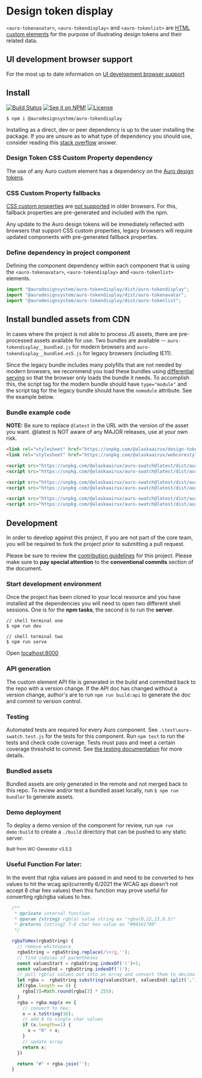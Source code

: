 # Design token display

`<auro-tokenavatar>`, `<auro-tokendisplay>` and `<auro-tokenlist>` are [HTML custom elements](https://developer.mozilla.org/en-US/docs/Web/Web_Components/Using_custom_elements) for the purpose of illustrating design tokens and their related data.

## UI development browser support

For the most up to date information on [UI development browser support](https://auro.alaskaair.com/support/browsersSupport)

## Install

[![Build Status](https://img.shields.io/github/workflow/status/AlaskaAirlines/auro-tokendisplay/Test%20and%20publish?branch=master&style=for-the-badge)](https://github.com/AlaskaAirlines/auro-tokendisplay/actions?query=workflow%3A%22test+and+publish%22)
[![See it on NPM!](https://img.shields.io/npm/v/@aurodesignsystem/auro-tokendisplay?style=for-the-badge&color=orange)](https://www.npmjs.com/package/@aurodesignsystem/auro-tokendisplay)
[![License](https://img.shields.io/npm/l/@aurodesignsystem/auro-tokendisplay?color=blue&style=for-the-badge)](https://www.apache.org/licenses/LICENSE-2.0)

```shell
$ npm i @aurodesignsystem/auro-tokendisplay
```

Installing as a direct, dev or peer dependency is up to the user installing the package. If you are unsure as to what type of dependency you should use, consider reading this [stack overflow](https://stackoverflow.com/questions/18875674/whats-the-difference-between-dependencies-devdependencies-and-peerdependencies) answer.

### Design Token CSS Custom Property dependency

The use of any Auro custom element has a dependency on the [Auro design tokens](https://auro.alaskaair.com/getting-started/developers/design-tokens).

### CSS Custom Property fallbacks

[CSS custom properties](https://developer.mozilla.org/en-US/docs/Web/CSS/Using_CSS_custom_properties) are [not supported](https://auro.alaskaair.com/support/custom-properties) in older browsers. For this, fallback properties are pre-generated and included with the npm.

Any update to the Auro design tokens will be immediately reflected with browsers that support CSS custom properties, legacy browsers will require updated components with pre-generated fallback properties.

### Define dependency in project component

Defining the component dependency within each component that is using the `<auro-tokenavatar>`, `<auro-tokendisplay>` and `<auro-tokenlist>` elements.

```javascript
import "@aurodesignsystem/auro-tokendisplay/dist/auro-tokendisplay";
import "@aurodesignsystem/auro-tokendisplay/dist/auro-tokenavatar";
import "@aurodesignsystem/auro-tokendisplay/dist/auro-tokenlist";
```

## Install bundled assets from CDN

In cases where the project is not able to process JS assets, there are pre-processed assets available for use. Two bundles are available -- `auro-tokendisplay__bundled.js` for modern browsers and `auro-tokendisplay__bundled.es5.js` for legacy browsers (including IE11).

Since the legacy bundle includes many polyfills that are not needed by modern browsers, we recommend you load these bundles using [differential serving](https://philipwalton.com/articles/deploying-es2015-code-in-production-today/) so that the browser only loads the bundle it needs. To accomplish this, the script tag for the modern bundle should have `type="module"` and the script tag for the legacy bundle should have the `nomodule` attribute. See the example below.

### Bundle example code

**NOTE:** Be sure to replace `@latest` in the URL with the version of the asset you want. @latest is NOT aware of any MAJOR releases, use at your own risk.

```html
<link rel="stylesheet" href="https://unpkg.com/@alaskaairux/design-tokens@latest/dist/tokens/CSSCustomProperties.css" />
<link rel="stylesheet" href="https://unpkg.com/@alaskaairux/webcorestylesheets@latest/dist/bundled/essentials.css" />

<script src="https://unpkg.com/@alaskaairux/auro-swatch@latest/dist/auro-tokenavatar__bundled.js" type="module"></script>
<script src="https://unpkg.com/@alaskaairux/auro-swatch@latest/dist/auro-tokenavatar__bundled.es5.js" nomodule></script>

<script src="https://unpkg.com/@alaskaairux/auro-swatch@latest/dist/auro-tokendisplay__bundled.js" type="module"></script>
<script src="https://unpkg.com/@alaskaairux/auro-swatch@latest/dist/auro-tokendisplay__bundled.es5.js" nomodule></script>

<script src="https://unpkg.com/@alaskaairux/auro-swatch@latest/dist/auro-tokenlist__bundled.js" type="module"></script>
<script src="https://unpkg.com/@alaskaairux/auro-swatch@latest/dist/auro-tokenlist__bundled.es5.js" nomodule></script>
```

## Development

In order to develop against this project, if you are not part of the core team, you will be required to fork the project prior to submitting a pull request.

Please be sure to review the [contribution guidelines](https://auro.alaskaair.com/getting-started/developers/contributing) for this project. Please make sure to **pay special attention** to the **conventional commits** section of the document.

### Start development environment

Once the project has been cloned to your local resource and you have installed all the dependencies you will need to open two different shell sessions. One is for the **npm tasks**, the second is to run the **server**.

```shell
// shell terminal one
$ npm run dev

// shell terminal two
$ npm run serve
```

Open [localhost:8000](http://localhost:8000/)

### API generation

The custom element API file is generated in the build and committed back to the repo with a version change. If the API doc has changed without a version change, author's are to run `npm run build:api` to generate the doc and commit to version control.

### Testing

Automated tests are required for every Auro component. See `.\test\auro-swatch.test.js` for the tests for this component. Run `npm test` to run the tests and check code coverage. Tests must pass and meet a certain coverage threshold to commit. See [the testing documentation](https://auro.alaskaair.com/support/tests) for more details.

### Bundled assets

Bundled assets are only generated in the remote and not merged back to this repo. To review and/or test a bundled asset locally, run `$ npm run bundler` to generate assets.

### Demo deployment

To deploy a demo version of the component for review, run `npm run demo:build` to create a `./build` directory that can be pushed to any static server.

<small>Built from WC-Generator v3.5.3</small>

### Useful Function For later:

In the event that rgba values are passed in and need to be converted to hex values to hit the wcag api(currently 6/2021 the WCAG api doesn't not accept 8 char hex values) then this function may prove useful for converting rgb/rgba values to hex.

```js
  /**
   * @private internal function
   * @param {string} rgb(a) value string ex "rgba(0,22,23,0.5)"
   * @returns {string} 7-8 char hex value ex "#00161780"
   */

  rgbaToHex(rgbaString) {
    // remove whitespace
    rgbaString = rgbaString.replace(/\+/g,'');
    // find indices of parentheses
    const valuesStart = rgbaString.indexOf('(')+1;
    const valuesEnd = rgbaString.indexOf(')');
    // pull rgb(a) values out into an array and convert them to decimal
    let rgba =  rgbaString.substring(valuesStart, valuesEnd).split(',').map(x=>+x);
    if(rgba.length == 4) {
      rgba[3]=Math.round(rgba[3] * 255);
    }
    rgba = rgba.map(x => {
      // convert to hex;
      x = x.toString(16);
      // add 0 to single char values
      if (x.length==1) {
        x = "0" + x;
      }
      // update array
      return x;
    })

    return "#" + rgba.join('');
  }
```
